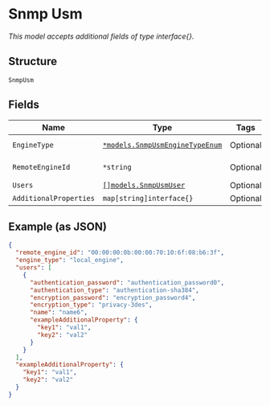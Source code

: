 
# Snmp Usm

*This model accepts additional fields of type interface{}.*

## Structure

`SnmpUsm`

## Fields

| Name | Type | Tags | Description |
|  --- | --- | --- | --- |
| `EngineType` | [`*models.SnmpUsmEngineTypeEnum`](../../doc/models/snmp-usm-engine-type-enum.md) | Optional | enum: `local_engine`, `remote_engine` |
| `RemoteEngineId` | `*string` | Optional | Required only if `engine_type`==`remote_engine` |
| `Users` | [`[]models.SnmpUsmUser`](../../doc/models/snmp-usm-user.md) | Optional | - |
| `AdditionalProperties` | `map[string]interface{}` | Optional | - |

## Example (as JSON)

```json
{
  "remote_engine_id": "00:00:00:0b:00:00:70:10:6f:08:b6:3f",
  "engine_type": "local_engine",
  "users": [
    {
      "authentication_password": "authentication_password0",
      "authentication_type": "authentication-sha384",
      "encryption_password": "encryption_password4",
      "encryption_type": "privacy-3des",
      "name": "name6",
      "exampleAdditionalProperty": {
        "key1": "val1",
        "key2": "val2"
      }
    }
  ],
  "exampleAdditionalProperty": {
    "key1": "val1",
    "key2": "val2"
  }
}
```

